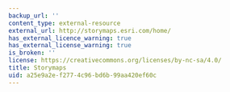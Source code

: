 ```yaml
---
backup_url: ''
content_type: external-resource
external_url: http://storymaps.esri.com/home/
has_external_licence_warning: true
has_external_license_warning: true
is_broken: ''
license: https://creativecommons.org/licenses/by-nc-sa/4.0/
title: Storymaps
uid: a25e9a2e-f277-4c96-bd6b-99aa420ef60c
---
```

